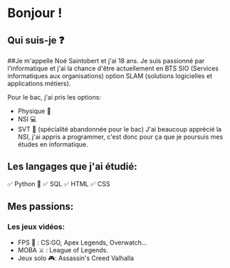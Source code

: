 # Bonjour !
## Qui suis-je ❓
##Je m'appelle Noé Saintobert et j'ai 18 ans. Je suis passionné par l'informatique et j'ai la chance d'être actuellement en BTS SIO (Services informatiques aux organisations) option  SLAM (solutions logicielles et applications métiers).

Pour le bac, j'ai pris les options:
- Physique 📕
- NSI 💻
- SVT 🌱 (spécialité abandonnée pour le bac)
J'ai beaucoup apprécié la NSI, j'ai appris a programmer, c'est donc pour ça que je poursuis mes études en informatique.

## Les langages que j'ai étudié:
✅ Python 🐍 
✅ SQL
✅ HTML
✅ CSS

## Mes passions:
### Les jeux vidéos:
- FPS 🎯 : CS:GO, Apex Legends, Overwatch...
- MOBA ⚔ : League of Legends.
- Jeux solo 🎮: Assassin's Creed Valhalla  




